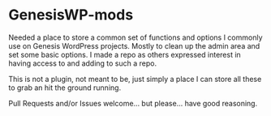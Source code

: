 # GenesisWP-mods

Needed a place to store a common set of functions and options I commonly use on
Genesis WordPress projects. Mostly to clean up the admin area and set some basic
options. I made a repo as others expressed interest in having access to and adding
to such a repo.

This is not a plugin, not meant to be, just simply a place I can store all these to
grab an hit the ground running.

Pull Requests and/or Issues welcome... but please... have good reasoning.
